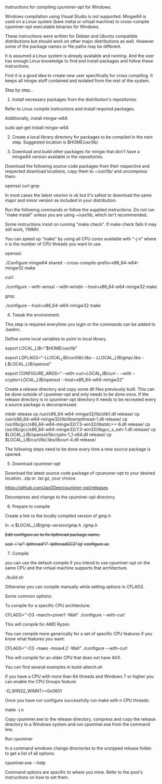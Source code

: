 Instructions for compiling cpuminer-opt for Windows.


Windows compilation using Visual Studio is not supported. Mingw64 is
used on a Linux system (bare metal or virtual machine) to cross-compile
cpuminer-opt executable binaries for Windows.

These instructions were written for Debian and Ubuntu compatible distributions
but should work on other major distributions as well. However some of the
package names or file paths may be different.

It is assumed a Linux system is already available and running. And the user
has enough Linux knowledge to find and install packages and follow these
instructions.

First it is a good idea to create new user specifically for cross compiling.
It keeps all mingw stuff contained and isolated from the rest of the system.

Step by step...

1. Install necessary packages from the distribution's repositories.

Refer to Linux compile instructions and install required packages.

Additionally, install mingw-w64.

sudo apt-get install mingw-w64


2. Create a local library directory for packages to be compiled in the next
   step. Suggested location is $HOME/usr/lib/

3. Download and build other packages for mingw that don't have a mingw64
   version available in the repositories.

Download the following source code packages from their respective and
respected download locations, copy them to ~/usr/lib/ and uncompress them. 

openssl
curl
gmp

In most cases the latest vesrion is ok but it's safest to download
the same major and minor version as included in your distribution.

Run the following commands or follow the supplied instructions.
Do not run "make install" unless you are using ~/usr/lib, which isn't
recommended.

Some instructions insist on running "make check". If make check fails
it may still work, YMMV.

You can speed up "make" by using all CPU cores available with "-j n" where
n is the number of CPU threads you want to use.

openssl:

./Configure mingw64 shared --cross-compile-prefix=x86_64-w64-mingw32
make

curl:

./configure --with-winssl --with-winidn --host=x86_64-w64-mingw32
make

gmp:

./configure --host=x86_64-w64-mingw32 
make



4. Tweak the environment.

This step is required everytime you login or the commands can be added to
.bashrc.

Define some local variables to point to local library. 

export LOCAL_LIB="$HOME/usr/lib"

export LDFLAGS="-L$LOCAL_LIB/curl/lib/.libs -L$LOCAL_LIB/gmp/.libs -L$LOCAL_LIB/openssl"

export CONFIGURE_ARGS="--with-curl=$LOCAL_LIB/curl --with-crypto=$LOCAL_LIB/openssl --host=x86_64-w64-mingw32"

Create a release directory and copy some dll files previously built.
This can be done outside of cpuminer-opt and only needs to be done once.
If the release directory is in cpuminer-opt directory it needs to be
recreated every a source package is decompressed.

mkdir release
cp /usr/x86_64-w64-mingw32/lib/zlib1.dll release/
cp /usr/x86_64-w64-mingw32/lib/libwinpthread-1.dll release/
cp /usr/lib/gcc/x86_64-w64-mingw32/7.3-win32/libstdc++-6.dll release/
cp /usr/lib/gcc/x86_64-w64-mingw32/7.3-win32/libgcc_s_seh-1.dll release/
cp $LOCAL_LIB/openssl/libcrypto-1_1-x64.dll release/
cp $LOCAL_LIB/curl/lib/.libs/libcurl-4.dll release/



The following steps need to be done every time a new source package is
opened.

5. Download cpuminer-opt

Download the latest source code package of cpumuner-opt to your desired
location. .zip or .tar.gz, your choice.

https://github.com/JayDDee/cpuminer-opt/releases

Decompress and change to the cpuminer-opt directory.



6. Prepare to compile

Create a link to the locally compiled version of gmp.h

ln -s $LOCAL_LIB/gmp-version/gmp.h ./gmp.h

~~Edit configure.ac to fix lipthread package name.~~

~~sed -i 's/"-lpthread"/"-lpthreadGC2"/g' configure.ac~~


7. Compile

you can use the default compile if you intend to use cpuminer-opt on the
same CPU and the virtual machine supports that architecture.

./build.sh

Otherwise you can compile manually while setting options in CFLAGS.

Some common options:

To compile for a specific CPU architecture:

CFLAGS="-O3 -march=znver1 -Wall" ./configure --with-curl

This will compile for AMD Ryzen.

You can compile more generically for a set of specific CPU features
if you know what features you want:

CFLAGS="-O3 -maes -msse4.2 -Wall" ./configure --with-curl

This will compile for an older CPU that does not have AVX.

You can find several examples in build-allarch.sh

If you have a CPU with more than 64 threads and Windows 7 or higher you
can enable the CPU Groups feature:

-D_WIN32_WINNT==0x0601

Once you have run configure successfully run make with n CPU threads:

make -j n

Copy cpuminer.exe to the release directory, compress and copy the release
directory to a Windows system and run cpuminer.exe from the command line.

Run cpuminer

In a command windows change directories to the unzipped release folder.
to get a list of all options:

cpuminer.exe --help

Command options are specific to where you mine. Refer to the pool's
instructions on how to set them.
